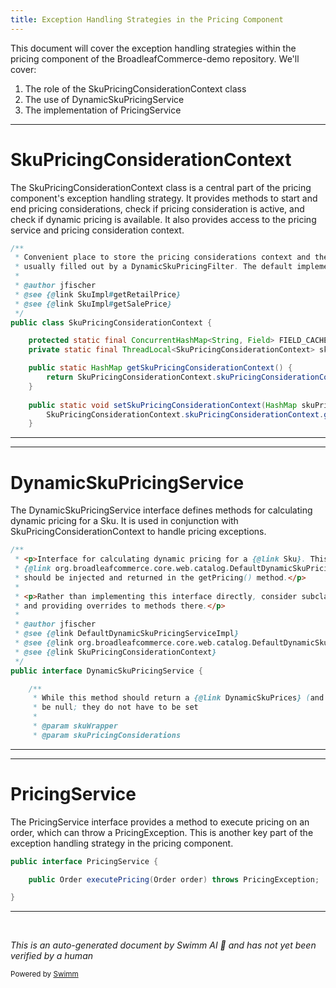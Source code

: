 ```yaml
---
title: Exception Handling Strategies in the Pricing Component
---
```

This document will cover the exception handling strategies within the pricing component of the BroadleafCommerce-demo repository. We'll cover:

1. The role of the SkuPricingConsiderationContext class
2. The use of DynamicSkuPricingService
3. The implementation of PricingService

<SwmSnippet path="/core/broadleaf-framework/src/main/java/org/broadleafcommerce/core/catalog/service/dynamic/SkuPricingConsiderationContext.java" line="34">

---

# SkuPricingConsiderationContext

The SkuPricingConsiderationContext class is a central part of the pricing component's exception handling strategy. It provides methods to start and end pricing considerations, check if pricing consideration is active, and check if dynamic pricing is available. It also provides access to the pricing service and pricing consideration context.

```java
/**
 * Convenient place to store the pricing considerations context and the pricing service on thread local. This class is
 * usually filled out by a DynamicSkuPricingFilter. The default implementation of this is DefaultDynamicSkuPricingFilter.
 * 
 * @author jfischer
 * @see {@link SkuImpl#getRetailPrice}
 * @see {@link SkuImpl#getSalePrice}
 */
public class SkuPricingConsiderationContext {

    protected static final ConcurrentHashMap<String, Field> FIELD_CACHE = new ConcurrentHashMap<>();
    private static final ThreadLocal<SkuPricingConsiderationContext> skuPricingConsiderationContext = ThreadLocalManager.createThreadLocal(SkuPricingConsiderationContext.class);

    public static HashMap getSkuPricingConsiderationContext() {
        return SkuPricingConsiderationContext.skuPricingConsiderationContext.get().considerations;
    }
    
    public static void setSkuPricingConsiderationContext(HashMap skuPricingConsiderations) {
        SkuPricingConsiderationContext.skuPricingConsiderationContext.get().considerations = skuPricingConsiderations;
    }

```

---

</SwmSnippet>

<SwmSnippet path="/core/broadleaf-framework/src/main/java/org/broadleafcommerce/core/catalog/service/dynamic/DynamicSkuPricingService.java" line="29">

---

# DynamicSkuPricingService

The DynamicSkuPricingService interface defines methods for calculating dynamic pricing for a Sku. It is used in conjunction with SkuPricingConsiderationContext to handle pricing exceptions.

```java
/**
 * <p>Interface for calculating dynamic pricing for a {@link Sku}. This should be hooked up via a custom subclass of 
 * {@link org.broadleafcommerce.core.web.catalog.DefaultDynamicSkuPricingFilter} where an implementation of this class
 * should be injected and returned in the getPricing() method.</p>
 * 
 * <p>Rather than implementing this interface directly, consider subclassing the {@link DefaultDynamicSkuPricingServiceImpl}
 * and providing overrides to methods there.</p>
 * 
 * @author jfischer
 * @see {@link DefaultDynamicSkuPricingServiceImpl}
 * @see {@link org.broadleafcommerce.core.web.catalog.DefaultDynamicSkuPricingFilter}
 * @see {@link SkuPricingConsiderationContext}
 */
public interface DynamicSkuPricingService {

    /**
     * While this method should return a {@link DynamicSkuPrices} (and not just null) the members of the result can all
     * be null; they do not have to be set
     * 
     * @param skuWrapper
     * @param skuPricingConsiderations
```

---

</SwmSnippet>

<SwmSnippet path="/core/broadleaf-framework/src/main/java/org/broadleafcommerce/core/pricing/service/PricingService.java" line="23">

---

# PricingService

The PricingService interface provides a method to execute pricing on an order, which can throw a PricingException. This is another key part of the exception handling strategy in the pricing component.

```java
public interface PricingService {

    public Order executePricing(Order order) throws PricingException;

}
```

---

</SwmSnippet>

&nbsp;

*This is an auto-generated document by Swimm AI 🌊 and has not yet been verified by a human*

<SwmMeta version="3.0.0" repo-id="Z2l0aHViJTNBJTNBQnJvYWRsZWFmQ29tbWVyY2UtZGVtbyUzQSUzQWdpbGFkbmF2b3Q=" repo-name="BroadleafCommerce-demo" doc-type="follow-up"><sup>Powered by [Swimm](/)</sup></SwmMeta>
